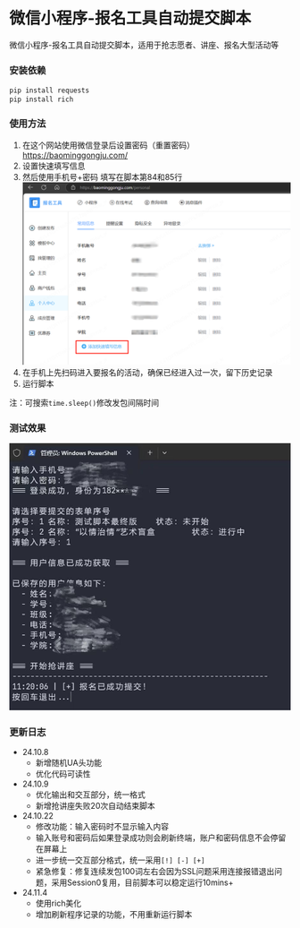 # 微信小程序-报名工具自动提交脚本
微信小程序-报名工具自动提交脚本，适用于抢志愿者、讲座、报名大型活动等

### 安装依赖

```
pip install requests
pip install rich
```

### 使用方法

1. 在这个网站使用微信登录后设置密码（重置密码） https://baominggongju.com/
2. 设置快速填写信息
3. 然后使用手机号+密码 填写在脚本第84和85行![image](/img/image1.png)
4. 在手机上先扫码进入要报名的活动，确保已经进入过一次，留下历史记录
5. 运行脚本

注：可搜索`time.sleep()`修改发包间隔时间

### 测试效果

![image2](/img/image2.jpg)

### 更新日志

- 24.10.8
  - 新增随机UA头功能
  - 优化代码可读性
- 24.10.9
  - 优化输出和交互部分，统一格式
  - 新增抢讲座失败20次自动结束脚本
- 24.10.22
  - 修改功能：输入密码时不显示输入内容
  - 输入账号和密码后如果登录成功则会刷新终端，账户和密码信息不会停留在屏幕上
  - 进一步统一交互部分格式，统一采用`[!] [-] [+]`
  - 紧急修复：修复连续发包100词左右会因为SSL问题采用连接报错退出问题，采用Session0复用，目前脚本可以稳定运行10mins+
- 24.11.4
  * 使用rich美化
  * 增加刷新程序记录的功能，不用重新运行脚本
